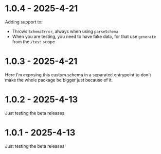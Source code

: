 # 1.0.4 - 2025-4-21

Adding support to:
- Throws `SchemaError`, always when using `parseSchema`
- When you are testing, you need to have fake data, for that use `generate` from the `/test` scope


# 1.0.3 - 2025-4-21

Here I'm exposing this custom schema in a separated entrypoint to don't make the whole package be bigger just because of it.


# 1.0.2 - 2025-4-13

Just testing the beta releases


# 1.0.1 - 2025-4-13

Just testing the beta releases


